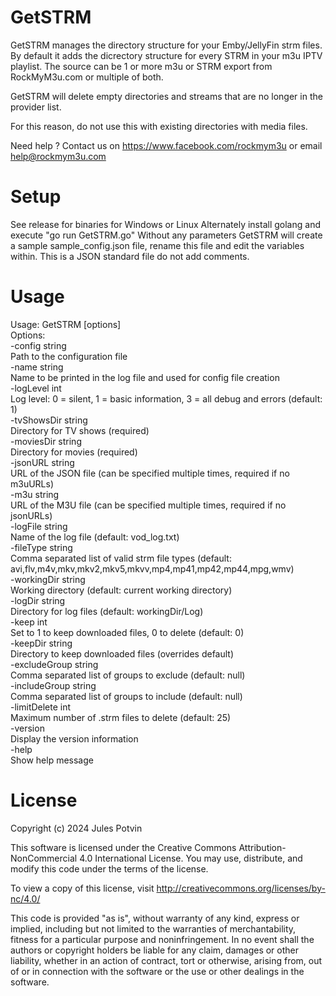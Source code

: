 # GetSTRM
GetSTRM manages the directory structure for your Emby/JellyFin strm files. By default it adds the dicrectory structure for every STRM in your m3u IPTV playlist. 
The source can be 1 or more m3u or STRM export from RockMyM3u.com or multiple of both. 

GetSTRM will delete empty directories and streams that are no longer in the provider list.

For this reason, do not use this with existing directories with media files.

Need help ? Contact us on https://www.facebook.com/rockmym3u or email help@rockmym3u.com

# Setup
 See release for binaries for Windows or Linux 
 Alternately install golang and execute  "go run GetSTRM.go"
 Without any parameters GetSTRM will create a sample sample_config.json file, rename this file and edit
 the variables within. This is a JSON standard file do not add comments.
 
# Usage  
Usage: GetSTRM [options]  
Options:  
-config string  
    Path to the configuration file  
-name string  
    Name to be printed in the log file and used for config file creation  
-logLevel int  
    Log level: 0 = silent, 1 = basic information, 3 = all debug and errors (default: 1)  
-tvShowsDir string  
    Directory for TV shows (required)  
-moviesDir string  
    Directory for movies (required)  
-jsonURL string  
    URL of the JSON file (can be specified multiple times, required if no m3uURLs)  
-m3u string  
    URL of the M3U file (can be specified multiple times, required if no jsonURLs)  
-logFile string  
    Name of the log file (default: vod_log.txt)  
-fileType string  
    Comma separated list of valid strm file types (default: avi,flv,m4v,mkv,mkv2,mkv5,mkvv,mp4,mp41,mp42,mp44,mpg,wmv)  
-workingDir string  
    Working directory (default: current working directory)  
-logDir string  
    Directory for log files (default: workingDir/Log)  
-keep int  
    Set to 1 to keep downloaded files, 0 to delete (default: 0)  
-keepDir string  
    Directory to keep downloaded files (overrides default)  
-excludeGroup string  
    Comma separated list of groups to exclude (default: null)  
-includeGroup string  
    Comma separated list of groups to include (default: null)  
-limitDelete int  
    Maximum number of .strm files to delete (default: 25)  
-version  
    Display the version information  
-help  
    Show help message  

# License
Copyright (c) 2024 Jules Potvin

This software is licensed under the Creative Commons Attribution-NonCommercial 4.0 International License.
You may use, distribute, and modify this code under the terms of the license.

To view a copy of this license, visit http://creativecommons.org/licenses/by-nc/4.0/

This code is provided "as is", without warranty of any kind, express or implied, including but not limited to the
warranties of merchantability, fitness for a particular purpose and noninfringement. In no event shall the
authors or copyright holders be liable for any claim, damages or other liability, whether in an action of contract,
tort or otherwise, arising from, out of or in connection with the software or the use or other dealings in the software.
